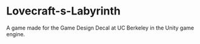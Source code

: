 # Lovecraft-s-Labyrinth
A game made for the Game Design Decal at UC Berkeley in the Unity game engine.
